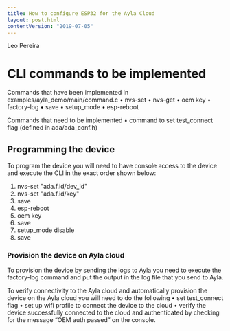 ```yaml
---
title: How to configure ESP32 for the Ayla Cloud
layout: post.html
contentVersion: "2019-07-05"
---
```


<span class="by-line">Leo Pereira</span>

# CLI commands to be implemented

Commands that have been implemented  in examples/ayla_demo/main/command.c
•	nvs-set
•	nvs-get
•	oem key
•	factory-log 
•	save
•	setup_mode
•	esp-reboot

Commands that need to be implemented
•	command to set test_connect flag (defined in ada/ada_conf.h)


## Programming the device

To program the device you will need to have console access to the device and execute the CLI in the exact order shown below:

1.	nvs-set "ada.f.id/dev_id"  <DSN>
2.	nvs-set "ada.f.id/key"  <key>
3.	save
4.	esp-reboot
5.	oem key  <oem secret>
6.	save
7.	setup_mode disable
8.	save

### Provision the device on Ayla cloud

To provision the device by sending the logs to Ayla you need to execute the factory-log command and put the output in the log file that you send to Ayla.

To verify connectivity to the Ayla cloud and automatically provision the device on the Ayla cloud you will need to do the following
•	set test_connect flag
•	set up wifi profile to connect the device to the cloud
•	verify the device successfully connected to the cloud and authenticated by checking for the message “OEM auth passed” on the console.


